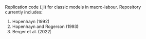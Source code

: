 Replication code (.jl) for classic models in macro-labour. Repository currently includes:
1. Hopenhayn (1992)
2. Hopenhayn and Rogerson (1993)
3. Berger et al. (2022)
